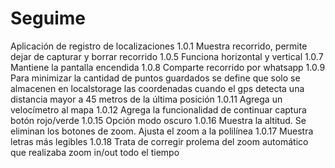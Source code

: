 # Seguime
Aplicación de registro de localizaciones
1.0.1 Muestra recorrido, permite dejar de capturar y borrar recorrido
1.0.5 Funciona horizontal y vertical
1.0.7 Mantiene la pantalla encendida
1.0.8 Comparte recorrido por whatsapp
1.0.9 Para minimizar la cantidad de puntos guardados se define que solo se almacenen en localstorage las coordenadas cuando el gps detecta una distancia mayor a 45 metros de la última posición
1.0.11 Agrega un velocímetro al mapa
1.0.12 Agrega la funcionalidad de continuar captura botón rojo/verde
1.0.15 Opción modo oscuro
1.0.16 Muestra la altitud. Se eliminan los botones de zoom. Ajusta el zoom a la polilínea
1.0.17 Muestra letras más legibles
1.0.18 Trata de corregir prolema del zoom automático que realizaba zoom in/out todo el tiempo
